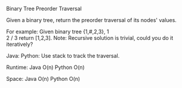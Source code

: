 Binary Tree Preorder Traversal 

Given a binary tree, return the preorder traversal of its nodes' values.

For example:
Given binary tree {1,#,2,3},
   1
    \
     2
    /
   3
return [1,2,3]. 
Note: Recursive solution is trivial, could you do it iteratively?

Java:
Python:
Use stack to track the traversal.

Runtime:
Java O(n) Python O(n)

Space:
Java O(n) Python O(n)
